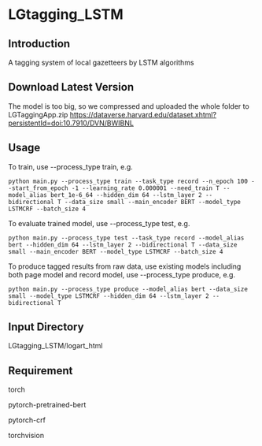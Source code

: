 # LGtagging_LSTM
## Introduction
A tagging system of local gazetteers by LSTM algorithms

## Download Latest Version

The model is too big, so we compressed and uploaded the whole folder to LGTaggingApp.zip https://dataverse.harvard.edu/dataset.xhtml?persistentId=doi:10.7910/DVN/BWIBNL

## Usage

To train, use --process_type train, e.g.

    python main.py --process_type train --task_type record --n_epoch 100 --start_from_epoch -1 --learning_rate 0.000001 --need_train T --model_alias bert_1e-6_64 --hidden_dim 64 --lstm_layer 2 --bidirectional T --data_size small --main_encoder BERT --model_type LSTMCRF --batch_size 4

To evaluate trained model, use --process_type test, e.g. 

    python main.py --process_type test --task_type record --model_alias bert --hidden_dim 64 --lstm_layer 2 --bidirectional T --data_size small --main_encoder BERT --model_type LSTMCRF --batch_size 4

To produce tagged results from raw data, use existing models including both page model and record model, use --process_type produce, e.g.

    python main.py --process_type produce --model_alias bert --data_size small --model_type LSTMCRF --hidden_dim 64 --lstm_layer 2 --bidirectional T
    
## Input Directory

LGtagging_LSTM/logart_html

## Requirement

torch

pytorch-pretrained-bert

pytorch-crf

torchvision
